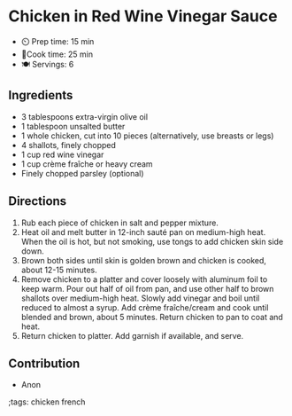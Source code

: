 # Chicken in Red Wine Vinegar Sauce

- ⏲️ Prep time: 15 min
- 🍳Cook time: 25 min
- 🍽️ Servings: 6

## Ingredients

- 3 tablespoons extra-virgin olive oil
- 1 tablespoon unsalted butter
- 1 whole chicken, cut into 10 pieces (alternatively, use breasts or legs)
- 4 shallots, finely chopped
- 1 cup red wine vinegar
- 1 cup crème fraîche or heavy cream
- Finely chopped parsley (optional)

## Directions

1. Rub each piece of chicken in salt and pepper mixture.
2. Heat oil and melt butter in 12-inch sauté pan on medium-high heat. When the oil is hot, but not smoking, use tongs to add chicken skin side down.
3. Brown both sides until skin is golden brown and chicken is cooked, about 12-15 minutes.
4. Remove chicken to a platter and cover loosely with aluminum foil to keep warm. Pour out half of oil from pan, and use other half to brown shallots over medium-high heat. Slowly add vinegar and boil until reduced to almost a syrup. Add crème fraîche/cream and cook until blended and brown, about 5 minutes. Return chicken to pan to coat and heat.
5. Return chicken to platter. Add garnish if available, and serve.

## Contribution

- Anon

;tags: chicken french 
